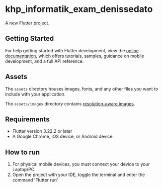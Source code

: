 # khp_informatik_exam_denissedato

A new Flutter project.

## Getting Started

For help getting started with Flutter development, view the
[online documentation](https://flutter.dev/docs), which offers tutorials,
samples, guidance on mobile development, and a full API reference.

## Assets

The `assets` directory houses images, fonts, and any other files you want to
include with your application.

The `assets/images` directory contains [resolution-aware
images](https://flutter.dev/docs/development/ui/assets-and-images#resolution-aware).

## Requirements
* Flutter version 3.22.2 or later
* A Google Chrome, iOS device, or Android device

## How to run

1. For physical mobile devices, you must connect your device to your Laptop/PC.
2. Open the project with your IDE, toggle the terminal and enter the command 'Flutter run'


